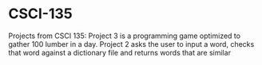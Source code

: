 # CSCI-135
Projects from CSCI 135: Project 3 is a programming game optimized to gather 100 lumber in a day. Project 2 asks the user to input a word, checks that word against a dictionary file and returns words that are similar
